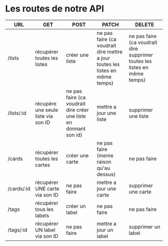 # Les routes de notre API

| URL        | GET                                 | POST                                                              | PATCH                                                                         | DELETE                                                                    |
|------------|-------------------------------------|-------------------------------------------------------------------|-------------------------------------------------------------------------------|---------------------------------------------------------------------------|
| /lists     | récupérer toutes les listes         | créer une liste                                                   | ne pas faire (ca voudrait dire mettre a jour toutes les listes en même temps) | ne pas faire (ca voudrait dire supprimer toutes les listes en même temps) |
| /lists/:id | récupère une seule liste via son ID | ne pas faire (ca voudrait dire créer une liste en donnant son id) | mettre a jour une liste                                                       | supprimer une liste                                                       |
| /cards     | récupérer toutes les cartes         | créer une carte                                                   | ne pas faire (meme raison qu'au dessus)                                       | ne pas faire                                                              |
| /cards/:id | récupérer UNE carte via son ID      | ne pas faire                                                      | mettre a jour une carte                                                       | supprimer une carte                                                       |
| /tags      | récupérer tous les labels           | créer un label                                                    | ne pas faire                                                                  | ne pas faire                                                              |
| /tags/:id  | récupérer UN label via son ID       | ne pas faire                                                      | mettre a jour un label                                                        | supprimer un label                                                        |